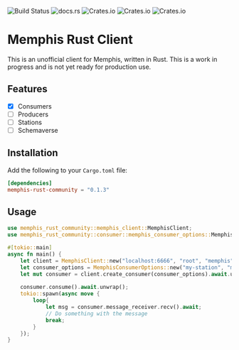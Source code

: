 ![Build Status](https://img.shields.io/github/actions/workflow/status/turulix/memphis-rust-community/CD.yml)
![docs.rs](https://img.shields.io/docsrs/memphis-rust-community)
![Crates.io](https://img.shields.io/crates/v/memphis-rust-community?label=version)
![Crates.io](https://img.shields.io/crates/l/memphis-rust-community)
![Crates.io](https://img.shields.io/crates/d/memphis-rust-community)

# Memphis Rust Client

This is an unofficial client for Memphis, written in Rust.
This is a work in progress and is not yet ready for production use.

## Features
- [x] Consumers
- [ ] Producers
- [ ] Stations
- [ ] Schemaverse

## Installation

Add the following to your `Cargo.toml` file:

```toml
[dependencies]
memphis-rust-community = "0.1.3"
```

## Usage

```rust
use memphis_rust_community::memphis_client::MemphisClient;
use memphis_rust_community::consumer::memphis_consumer_options::MemphisConsumerOptions;

#[tokio::main]
async fn main() {
    let client = MemphisClient::new("localhost:6666", "root", "memphis").await.unwrap();
    let consumer_options = MemphisConsumerOptions::new("my-station", "my-consumer");
    let mut consumer = client.create_consumer(consumer_options).await.unwrap();
    
    consumer.consume().await.unwrap();
    tokio::spawn(async move {
        loop{
            let msg = consumer.message_receiver.recv().await;
            // Do something with the message
            break;
        }
    });
}
```

